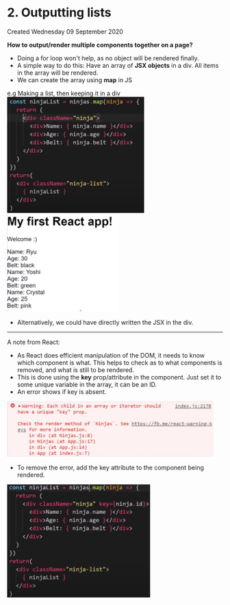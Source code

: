 # 2. Outputting lists
Created Wednesday 09 September 2020

**How to output/render multiple components together on a page?**

* Doing a for loop won't help, as no object will be rendered finally.
* A simple way to do this: Have an array of **JSX objects** in a div. All items in the array will be rendered.
* We can create the array using **map** in JS


e.g Making a list, then keeping it in a div
![](./2._Outputting_lists/pasted_image.png)	![](./2._Outputting_lists/pasted_image001.png)

* Alternatively, we could have directly written the JSX in the div.


*****

A note from React:

* As React does efficient manipulation of the DOM, it needs to know which component is what. This helps to check as to what components is removed, and what is still to be rendered.
* This is done using the **key** prop/attribute in the component. Just set it to some unique variable in the array, it can be an ID.
* An error shows if key is absent.

![](./2._Outputting_lists/pasted_image003.png)

* To remove the error, add the key attribute to the component being rendered.

![](./2._Outputting_lists/pasted_image002.png)

